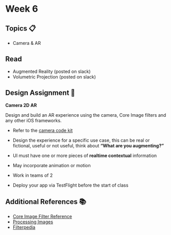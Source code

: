 # Week 6

## Topics 📋

* Camera & AR

## Read

* Augmented Reality (posted on slack)
* Volumetric Projection (posted on slack)

## Design Assignment 📐

**Camera 2D AR**

Design and build an AR experience using the camera, Core Image filters and any other iOS frameworks.

* Refer to the [camera code kit](https://github.com/mobilelabclass/mobile-lab-camera-kit)

* Design the experience for a specific use case, this can be real or fictional, useful or not useful, think about **“What are you augmenting?”** 

* UI must have one or more pieces of **realtime contextual** information 

* May incorporate animation or motion

* Work in teams of 2

* Deploy your app via TestFlight before the start of class

## Additional References 📚

* [Core Image Filter Reference](https://developer.apple.com/library/content/documentation/GraphicsImaging/Reference/CoreImageFilterReference/index.html)
* [Processing Images](https://developer.apple.com/library/content/documentation/GraphicsImaging/Conceptual/CoreImaging/ci_tasks/ci_tasks.html)
* [Filterpedia](https://github.com/FlexMonkey/Filterpedia)